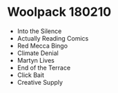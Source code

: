 # Woolpack 180210


- Into the Silence
- Actually Reading Comics
- Red Mecca Bingo
- Climate Denial
- Martyn Lives
- End of the Terrace 
- Click Bait
- Creative Supply

